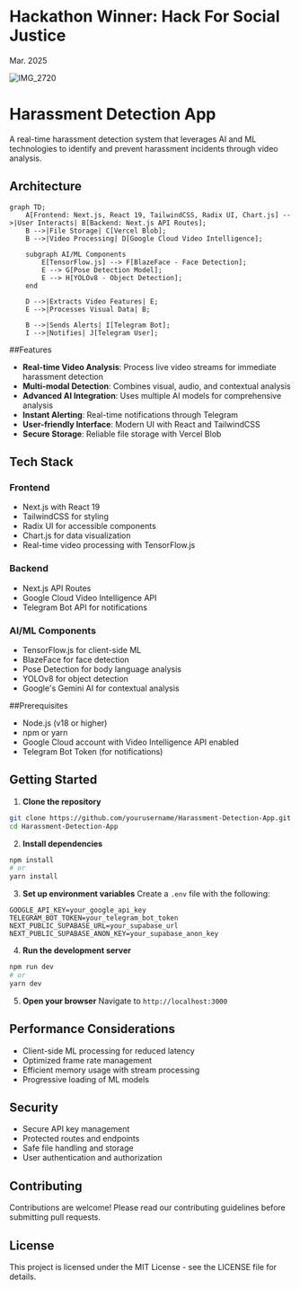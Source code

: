 # Hackathon Winner: Hack For Social Justice 
Mar. 2025

![IMG_2720](https://github.com/user-attachments/assets/8d127118-314b-4416-8fd4-a9631bf8c62b)


# Harassment Detection App

A real-time harassment detection system that leverages AI and ML technologies to identify and prevent harassment incidents through video analysis.

## Architecture

```mermaid
graph TD;
    A[Frontend: Next.js, React 19, TailwindCSS, Radix UI, Chart.js] -->|User Interacts| B[Backend: Next.js API Routes];
    B -->|File Storage| C[Vercel Blob];
    B -->|Video Processing| D[Google Cloud Video Intelligence];

    subgraph AI/ML Components
        E[TensorFlow.js] --> F[BlazeFace - Face Detection];
        E --> G[Pose Detection Model];
        E --> H[YOLOv8 - Object Detection];
    end

    D -->|Extracts Video Features| E;
    E -->|Processes Visual Data| B;
    
    B -->|Sends Alerts| I[Telegram Bot];
    I -->|Notifies| J[Telegram User];
```

##Features

- **Real-time Video Analysis**: Process live video streams for immediate harassment detection
- **Multi-modal Detection**: Combines visual, audio, and contextual analysis
- **Advanced AI Integration**: Uses multiple AI models for comprehensive analysis
- **Instant Alerting**: Real-time notifications through Telegram
- **User-friendly Interface**: Modern UI with React and TailwindCSS
- **Secure Storage**: Reliable file storage with Vercel Blob

## Tech Stack

### Frontend
- Next.js with React 19
- TailwindCSS for styling
- Radix UI for accessible components
- Chart.js for data visualization
- Real-time video processing with TensorFlow.js

### Backend
- Next.js API Routes
- Google Cloud Video Intelligence API
- Telegram Bot API for notifications

### AI/ML Components
- TensorFlow.js for client-side ML
- BlazeFace for face detection
- Pose Detection for body language analysis
- YOLOv8 for object detection
- Google's Gemini AI for contextual analysis

##Prerequisites

- Node.js (v18 or higher)
- npm or yarn
- Google Cloud account with Video Intelligence API enabled
- Telegram Bot Token (for notifications)

## Getting Started

1. **Clone the repository**
```bash
git clone https://github.com/yourusername/Harassment-Detection-App.git
cd Harassment-Detection-App
```

2. **Install dependencies**
```bash
npm install
# or
yarn install
```

3. **Set up environment variables**
Create a `.env` file with the following:
```env
GOOGLE_API_KEY=your_google_api_key
TELEGRAM_BOT_TOKEN=your_telegram_bot_token
NEXT_PUBLIC_SUPABASE_URL=your_supabase_url
NEXT_PUBLIC_SUPABASE_ANON_KEY=your_supabase_anon_key
```

4. **Run the development server**
```bash
npm run dev
# or
yarn dev
```

5. **Open your browser**
Navigate to `http://localhost:3000`

## Performance Considerations

- Client-side ML processing for reduced latency
- Optimized frame rate management
- Efficient memory usage with stream processing
- Progressive loading of ML models

## Security

- Secure API key management
- Protected routes and endpoints
- Safe file handling and storage
- User authentication and authorization

## Contributing

Contributions are welcome! Please read our contributing guidelines before submitting pull requests.

## License

This project is licensed under the MIT License - see the LICENSE file for details.

